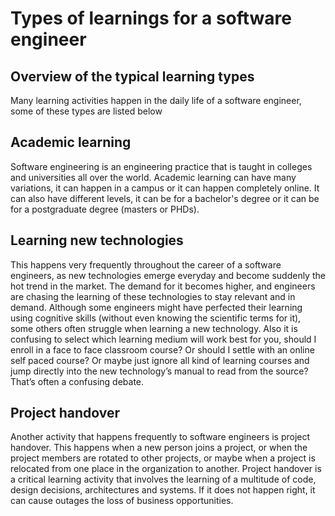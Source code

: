 # Types of learnings for a software engineer
## Overview of the typical learning types
Many learning activities happen in the daily life of a software engineer, some of these types are listed below
## Academic learning
Software engineering is an engineering practice that is taught in colleges and universities all over the world. Academic learning can have many variations, it can happen in a campus or it can happen completely online. It can also have different levels, it can be for a bachelor's degree or it can be for a postgraduate degree (masters or PHDs).
## Learning new technologies
This happens very frequently throughout the career of a software engineers, as new technologies emerge everyday and become suddenly the hot trend in the market. The demand for it becomes higher, and engineers are chasing the learning of these technologies to stay relevant and in demand.
Although some engineers might have perfected their learning using cognitive skills (without even knowing the scientific terms for it), some others often struggle when learning a new technology. Also it is confusing to select which learning medium will work best for you, should I enroll in a face to face classroom course? Or should I settle with an online self paced course? Or maybe just ignore all kind of learning courses and jump directly into the new technology’s manual to read from the source? That’s often a confusing debate. 
## Project handover
Another activity that happens frequently to software engineers is project handover. This happens when a new person joins a project, or when the project members are rotated to other projects, or maybe when a project is relocated from one place in the organization to another. Project handover is a critical learning activity that involves the learning of a multitude of code, design decisions, architectures and systems. If it does not happen right, it can cause outages the loss of business opportunities. 
